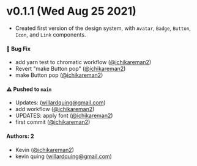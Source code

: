 # v0.1.1 (Wed Aug 25 2021)
- Created first version of the design system, with `Avatar`, `Badge`, `Button`, `Icon`, and `Link` components.
#### 🐛 Bug Fix

- add yarn test to chromatic workflow ([@ichikareman2](https://github.com/ichikareman2))
- Revert "make Button pop" ([@ichikareman2](https://github.com/ichikareman2))
- make Button pop ([@ichikareman2](https://github.com/ichikareman2))

#### ⚠️ Pushed to `main`

- Updates: (willardquing@gmail.com)
- add workflow ([@ichikareman2](https://github.com/ichikareman2))
- UPDATES: apply font ([@ichikareman2](https://github.com/ichikareman2))
- first commit ([@ichikareman2](https://github.com/ichikareman2))

#### Authors: 2

- Kevin ([@ichikareman2](https://github.com/ichikareman2))
- kevin quing (willardquing@gmail.com)

